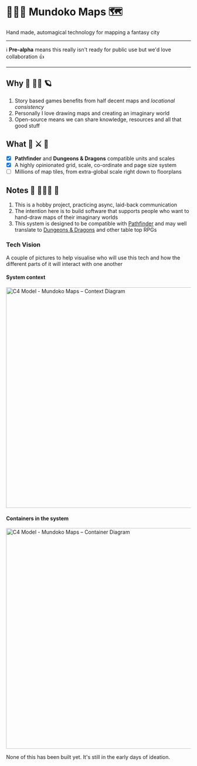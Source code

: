 # 🧙🏾‍♀️ Mundoko Maps 🗺

Hand made, automagical technology for mapping a fantasy city

---
ℹ️ **Pre-alpha** means this really isn't ready for public use but we'd love collaboration 👍

---

## Why 🧮 👩‍🎨 🪐

1. Story based games benefits from half decent maps and _locational consistency_
2. Personally I love drawing maps and creating an imaginary world 
3. Open-source means we can share knowledge, resources and all that good stuff 

## What 🐉 ⚔️ 🎲

- [x] **Pathfinder** and **Dungeons & Dragons** compatible units and scales
- [x] A highly opinionated grid, scale, co-ordinate and page size system
- [ ] Millions of map tiles, from extra-global scale right down to floorplans

## Notes 📝 👨🏿‍💻 🔭

1. This is a hobby project, practicing async, laid-back communication
1. The intention here is to build software that supports people who want to hand-draw maps of their imaginary worlds
1. This system is designed to be compatible with [Pathfinder](https://en.wikipedia.org/wiki/Pathfinder_Roleplaying_Game) and may well translate to [Dungeons & Dragons](https://en.wikipedia.org/wiki/Dungeons_%26_Dragons) and other table top RPGs

### Tech Vision

A couple of pictures to help visualise who will use this tech and how the different parts of it will interact with one another

#### System context

<img alt="C4 Model - Mundoko Maps – Context Diagram" src="https://user-images.githubusercontent.com/353044/144146482-40647a5e-e221-4ebd-a67b-f4b1f478a31b.jpg" width="600" />

#### Containers in the system

<img alt="C4 Model - Mundoko Maps – Container Diagram" src="https://user-images.githubusercontent.com/353044/144146481-c0b7d5f0-de5a-48d3-a9a1-5691ad83abae.jpg" width="600" />


None of this has been built yet. It's still in the early days of ideation.
